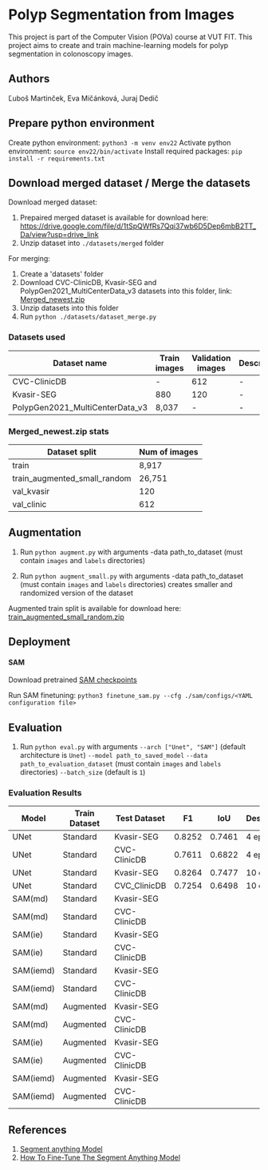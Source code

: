 # Polyp Segmentation from Images

This project is part of the Computer Vision (POVa) course at VUT FIT. This project aims to create and train machine-learning models for polyp segmentation in colonoscopy images.

## Authors

Ľuboš Martinček, Eva Mičánková, Juraj Dedič

## Prepare python environment

Create python environment:
`python3 -m venv env22`
Activate python environment:
`source env22/bin/activate`
Install required packages:
`pip install -r requirements.txt`

## Download merged dataset / Merge the datasets

Download merged dataset:

1. Prepaired merged dataset is available for download here: https://drive.google.com/file/d/1tSpQWfRs7Qqi37wb6D5Dep6mbB2TT_Da/view?usp=drive_link
2. Unzip dataset into `./datasets/merged` folder

For merging:

1. Create a 'datasets' folder
2. Download CVC-ClinicDB, Kvasir-SEG and PolypGen2021_MultiCenterData_v3 datasets into this folder, link: [Merged_newest.zip](https://drive.google.com/file/d/19frkLsWn46HJgc64ti7FWDLZoXbDune5/view?usp=drive_link)
3. Unzip datasets into this folder
4. Run `python ./datasets/dataset_merge.py`

### Datasets used

<!-- table -->

| Dataset name                    | Train images | Validation images | Description |
| ------------------------------- | ------------ | ----------------- | ----------- |
| CVC-ClinicDB                    | -            | 612               | -           |
| Kvasir-SEG                      | 880          | 120               | -           |
| PolypGen2021_MultiCenterData_v3 | 8,037        | -                 | -           |

### Merged_newest.zip stats

<!-- table -->

| Dataset split                | Num of images |
| ---------------------------- | ------------- |
| train                        | 8,917         |
| train_augmented_small_random | 26,751        |
| val_kvasir                   | 120           |
| val_clinic                   | 612           |

## Augmentation

1. Run `python augment.py` with arguments
   -data path_to_dataset (must contain `images` and `labels` directories)

2. Run `python augment_small.py` with arguments
   -data path_to_dataset (must contain `images` and `labels` directories) creates smaller and randomized version of the dataset

Augmented train split is available for download here: [train_augmented_small_random.zip](https://drive.google.com/file/d/1q9Q1o15nKnhKeSsZ_K2x6lEJGZm8t6I-/view?usp=drive_link)

## Deployment

#### SAM

Download pretrained [SAM checkpoints](https://github.com/facebookresearch/segment-anything?tab=readme-ov-file#model-checkpoints)

Run SAM finetuning:
`python3 finetune_sam.py --cfg ./sam/configs/<YAML configuration file>`

## Evaluation

1. Run `python eval.py` with arguments
   `--arch ["Unet", "SAM"]` (default architecture is `Unet`)
   `--model path_to_saved_model`
   `--data path_to_evaluation_dataset` (must contain `images` and `labels` directories)
   `--batch_size` (default is `1`)

### Evaluation Results

| Model     | Train Dataset | Test Dataset | F1     | IoU    | Description |
| --------- | ------------- | ------------ | ------ | ------ | ----------- |
| UNet      | Standard      | Kvasir-SEG   | 0.8252 | 0.7461 | 4 epochs    |
| UNet      | Standard      | CVC-ClinicDB | 0.7611 | 0.6822 | 4 epochs    |
| UNet      | Standard      | Kvasir-SEG   | 0.8264 | 0.7477 | 10 epochs   |
| UNet      | Standard      | CVC_ClinicDB | 0.7254 | 0.6498 | 10 epochs   |
| SAM(md)   | Standard      | Kvasir-SEG   |        |        |             |
| SAM(md)   | Standard      | CVC-ClinicDB |        |        |             |
| SAM(ie)   | Standard      | Kvasir-SEG   |        |        |             |
| SAM(ie)   | Standard      | CVC-ClinicDB |        |        |             |
| SAM(iemd) | Standard      | Kvasir-SEG   |        |        |             |
| SAM(iemd) | Standard      | CVC-ClinicDB |        |        |             |
| SAM(md)   | Augmented     | Kvasir-SEG   |        |        |             |
| SAM(md)   | Augmented     | CVC-ClinicDB |        |        |             |
| SAM(ie)   | Augmented     | Kvasir-SEG   |        |        |             |
| SAM(ie)   | Augmented     | CVC-ClinicDB |        |        |             |
| SAM(iemd) | Augmented     | Kvasir-SEG   |        |        |             |
| SAM(iemd) | Augmented     | CVC-ClinicDB |        |        |             |

## References

1. [Segment anything Model](https://github.com/facebookresearch/segment-anything?tab=readme-ov-file#segment-anything)
2. [How To Fine-Tune The Segment Anything Model](https://encord.com/blog/learn-how-to-fine-tune-the-segment-anything-model-sam/)
